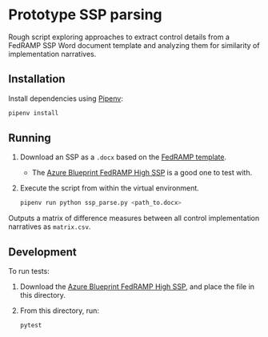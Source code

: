 # Prototype SSP parsing

Rough script exploring approaches to extract control details from a FedRAMP SSP Word document template and analyzing them for similarity of implementation narratives.

## Installation

Install dependencies using [Pipenv](https://docs.pipenv.org/en/latest/):

```sh
pipenv install
```

## Running

1. Download an SSP as a `.docx` based on the [FedRAMP template](https://www.fedramp.gov/templates/).
   - The [Azure Blueprint FedRAMP High SSP](https://www.microsoft.com/en-us/trustcenter/compliance/fedramp) is a good one to test with.
1. Execute the script from within the virtual environment.

   ```sh
   pipenv run python ssp_parse.py <path_to.docx>
   ```

Outputs a matrix of difference measures between all control implementation narratives as `matrix.csv`.

## Development

To run tests:

1. Download the [Azure Blueprint FedRAMP High SSP](https://www.microsoft.com/en-us/trustcenter/compliance/fedramp), and place the file in this directory.
1. From this directory, run:

   ```sh
   pytest
   ```
